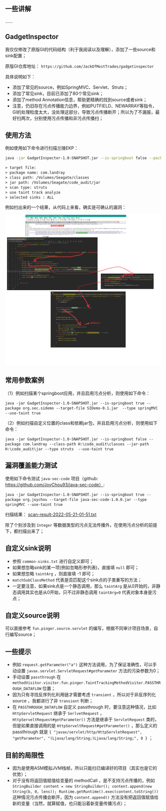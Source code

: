 ## 一些讲解
......

## GadgetInspector
我仅仅修改了原版GI的代码结构（利于我阅读以及理解），添加了一些source和sink配置；

原版GI仓库地址： `https://github.com/JackOfMostTrades/gadgetinspector` 

具体说明如下：

- 添加了常见的source，例如SpringMVC、Servlet、Struts；
- 添加了常见sink，目前已添加了80个常见sink；
- 添加了method Annotation信息，帮助更精确的找到source或者sink；
- 注意，仍旧存在污点传播能力边界，例如PUTFIELD、NEWARRAY等指令，GI的处理粒度太大，没处理这部分，导致污点传播断开；所以为了不漏报，最好扫两次，分别使用污点传播和非污点传播扫；

## 使用方法

例如使用如下命令进行扫描兰陵EKP：

```bash
java -jar GadgetInspector-1.0-SNAPSHOT.jar --is-springboot false --package com.landray --class-path /Volumes/Seagate/classes --jar-path /Volumes/Seagate/code_audit/jar --type struts  --use-taint true
```

```
> target file: 
> package name: com.landray
> class path: /Volumes/Seagate/classes
> jar path: /Volumes/Seagate/code_audit/jar
> scan type: struts
> use taint track analyze
> selected sinks : ALL
```

例如扫出来的一个结果，从代码上来看，确实是可确认的漏洞：

![image-20220511182145985](media/image-20220511182145985.png)

## 常用参数案例

（1）例如扫描某个springboot应用，并且启用污点分析，则使用如下命令：

```
java -jar GadgetInspector-1.0-SNAPSHOT.jar --is-springboot true --package org.sec.sidemo --target-file SIDemo-0.1.jar  --type springMVC --use-taint true
```

（2）例如扫描自定义位置的class和依赖jar包，并且启用污点分析，则使用如下命令：

```
java -jar GadgetInspector-1.0-SNAPSHOT.jar --is-springboot false --package com.landray --class-path H:\code_audit\classes --jar-path H:\code_audit\jar --type struts  --use-taint true
```

## 漏洞覆盖能力测试

使用如下命令测试 `java-sec-code` 项目（github: https://github.com/JoyChou93/java-sec-code）:

```
java -jar GadgetInspector-1.0-SNAPSHOT.jar --is-springboot true --package org.joychou --target-file java-sec-code-1.0.0.jar --type springMVC --use-taint true
```

扫描结果： [scan-result-2022-05-21-01-51.txt](media/scan-result-2022-05-21-01-51.txt) 

除了个别涉及到 `Integer` 等数据类型的污点无法传播外，在使用污点分析的前提下，都扫描出来了；


## 自定义sink说明

- 参照 `common-sinks.txt` 进行自定义即可；
- 如果想忽略sink的某一项(例如忽略形参列表)，直接填 `null` 即可；
- 如果想忽略 `taintArg` ，则直接填 -1 即可；
- `matchSubClassMethod` 代表是否匹配这个sink点的子类重写的方法；
- 一定要注意，如果sink点是一个静态调用，那么 `taintArg` 是从0开始的，非静态调用其实也是从0开始，只不过非静态调用 `taintArg=0` 代表对象本身是污点；

## 自定义source说明

可以直接参考 `fun.pinger.source.servlet` 的编写，根据不同审计项目场景，自行编写source；

## 一些提示
- 例如 `request.getParameter("a")` 这种方法调用，为了保证准确性，可以手动设置 `javax.servlet.ServletRequest#getParameter` 方法的污染参数为0；
- 手动设置 `passthrough` 在 `methodVisitor.visitor.fun.pinger.TaintTrackingMethodVisitor.PASSTHROUGH_DATAFLOW` 位置；
- 因为只有寻找反序列化利用链才需要考虑 `transient` ，所以对于非反序列化 source ，我都进行了非 `transient` 判断；
- 在 `PASSTHROUGH_DATAFLOW` 自定义 passthrough 时，要注意这种情况，比如 `HttpServletRequest` 继承于 `SerlvetRequest` ， `HttpServeltRequest#getParameter()` 方法是继承于 `ServletRequest` 类的，但是如果直接调用的是 `HttpServeltRequest#getParameter()` ，那么定义的 passthrough 就是 `{ "javax/servlet/http/HttpServletRequest", "getParameter", "(Ljava/lang/String;)Ljava/lang/String;", 0 }` ；

## 目前的局限性
- 因为是使用ASM模拟JVM栈帧，所以只能扫已编译好的项目（其实也是它的优势）；
- 对于没有将返回值赋值给变量的 methodCall ，是不支持污点传播的，例如 `StringBuilder content = new StringBuilder(); content.append(new String(b, 0, lens)); Runtime.getRuntime().exec(content.toString())` 这种情况污点传播会断开，因为 `content.append()` 方法没有把返回值赋值给新的变量（当然，就算赋值，也只能沿着新变量传播污点）；
